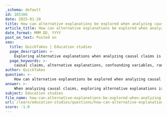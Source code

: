 ```yaml
---
_schema: default
id: 165166
date: 2025-01-28
title: How can alternative explanations be explored when analyzing causal claims?
article_title: How can alternative explanations be explored when analyzing causal claims?
date_format: MMM DD, YYYY
post_on_text: Posted on
seo:
  title: QuickTakes | Education studies
  page_description: >-
    Exploring alternative explanations when analyzing causal claims is essential for understanding the relationships between variables, involving strategies like identifying confounding variables, using randomized controlled trials, conducting longitudinal studies, performing statistical controls, and engaging in peer review.
  page_keywords: >-
    causal claims, alternative explanations, confounding variables, randomized controlled trials, longitudinal studies, statistical controls, alternative hypotheses, peer review, research design, correlation versus causation
author: QuickTakes
question: >-
    How can alternative explanations be explored when analyzing causal claims?
answer: >-
    When analyzing causal claims, exploring alternative explanations is essential to ensure a comprehensive understanding of the relationships between variables. Here are several strategies to effectively explore these alternative explanations:\n\n1. **Identify Confounding Variables**: Confounding variables are external factors that may influence both the independent and dependent variables, potentially leading to a false impression of causation. For instance, if a study suggests that increased physical activity leads to weight loss, it is crucial to consider whether dietary habits or metabolic rates could also be influencing the results. Identifying and controlling for these confounding variables can help clarify the true nature of the relationship.\n\n2. **Use Randomized Controlled Trials (RCTs)**: RCTs are considered the gold standard in experimental research for establishing causation. By randomly assigning participants to treatment and control groups, researchers can minimize the impact of confounding variables and better isolate the effect of the independent variable on the dependent variable. This design helps to rule out alternative explanations by ensuring that any observed effects are likely due to the intervention being tested.\n\n3. **Conduct Longitudinal Studies**: Longitudinal studies track the same subjects over time, allowing researchers to observe changes and establish temporal relationships between variables. This approach can help determine whether changes in the independent variable precede changes in the dependent variable, thereby supporting or refuting causal claims. It also allows for the examination of how other variables may influence the relationship over time.\n\n4. **Perform Statistical Controls**: Utilizing statistical techniques, such as regression analysis, can help control for potential confounding variables. By including these variables in the analysis, researchers can assess the strength and significance of the relationship between the primary independent and dependent variables while accounting for the influence of other factors.\n\n5. **Explore Alternative Hypotheses**: Actively considering and testing alternative hypotheses can provide insights into other potential explanations for the observed outcomes. For example, if a study finds that a new medication reduces symptoms of a disease, researchers should also investigate whether the improvement could be attributed to a placebo effect or other concurrent treatments the participants may be receiving.\n\n6. **Engage in Peer Review and Replication**: Sharing research findings with the scientific community through peer review can help identify overlooked alternative explanations. Additionally, replication studies can confirm the original findings and help establish whether the observed effects are consistent across different populations and settings.\n\n7. **Critical Evaluation of Research Design**: A thorough examination of the research design is crucial. This includes assessing whether the study adequately controlled for biases, whether the sample size was sufficient, and whether the methods used for data collection were appropriate. A well-designed study is more likely to yield valid conclusions regarding causal relationships.\n\nBy employing these strategies, researchers can effectively explore alternative explanations and enhance the validity of their causal claims. Understanding that correlation does not imply causation is fundamental, and being open to alternative explanations fosters a more rigorous and critical approach to research.
subject: Education studies
file_name: how-can-alternative-explanations-be-explored-when-analyzing-causal-claims.md
url: /learn/education-studies/questions/how-can-alternative-explanations-be-explored-when-analyzing-causal-claims
score: -1.0
---
```


&nbsp;